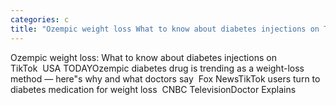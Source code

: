 ```yaml
---
categories: c
title: "Ozempic weight loss What to know about diabetes injections on TikTok  USA TODAY"
---
```

Ozempic weight loss: What to know about diabetes injections on TikTok&nbsp;&nbsp;USA TODAYOzempic diabetes drug is trending as a weight-loss method — here"s why and what doctors say&nbsp;&nbsp;Fox NewsTikTok users turn to diabetes medication for weight loss&nbsp;&nbsp;CNBC TelevisionDoctor Explains 